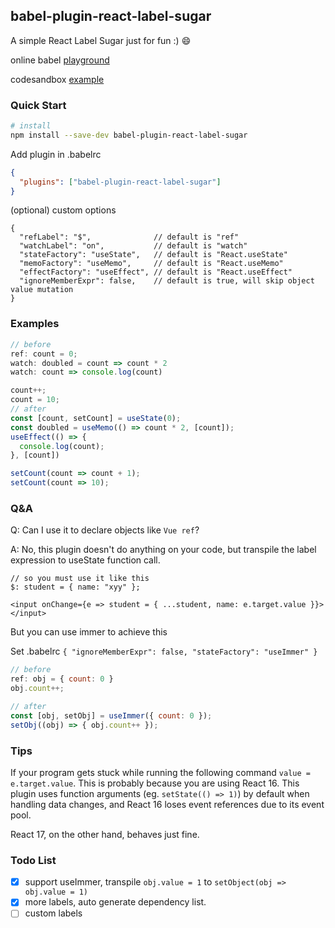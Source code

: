 ## babel-plugin-react-label-sugar

A simple React Label Sugar just for fun :) 😄

online babel [playground](https://babeljs.io/repl#?browsers=defaults%2C%20not%20ie%2011%2C%20not%20ie_mob%2011&build=&builtIns=false&spec=false&loose=false&code_lz=GYVwdgxgLglg9mABAQQA6oBQEpEG8BQiiATgKbABciEc4UiAvIgAwDchiHA7gIZQQALKgBNaAIwA2pYY2q0w9BgD45dRACpEAJnZFufQSPFSZyvByI0wAZzhSAdBLgBzDKJCTpWXYgC-HDjIoEGIkAB4xECgoBEQEAGEJGAgAawZcbEYVGjoAalzfJVwchV8wgHpI6IQlfF8gA&debug=false&forceAllTransforms=false&shippedProposals=false&circleciRepo=&evaluate=false&fileSize=false&timeTravel=false&sourceType=module&lineWrap=false&presets=&prettier=true&targets=&version=7.12.3&externalPlugins=babel-plugin-react-label-sugar%400.1.0-alpha.4%2C%40babel%2Fplugin-syntax-jsx%407.12.1)

codesandbox [example](https://codesandbox.io/s/babel-react-label-sugar-example-ifuo2)

### Quick Start
```sh
# install
npm install --save-dev babel-plugin-react-label-sugar
```

Add plugin in .babelrc
```json
{
  "plugins": ["babel-plugin-react-label-sugar"]
}
```

(optional) custom options
```json5
{ 
  "refLabel": "$",              // default is "ref"
  "watchLabel": "on",           // default is "watch"
  "stateFactory": "useState",   // default is "React.useState"
  "memoFactory": "useMemo",     // default is "React.useMemo"
  "effectFactory": "useEffect", // default is "React.useEffect"
  "ignoreMemberExpr": false,    // default is true, will skip object value mutation
}
```

### Examples

```ts
// before
ref: count = 0;
watch: doubled = count => count * 2
watch: count => console.log(count)

count++;
count = 10;
// after
const [count, setCount] = useState(0);
const doubled = useMemo(() => count * 2, [count]);
useEffect(() => {
  console.log(count);
}, [count])

setCount(count => count + 1);
setCount(count => 10);
```

### Q&A

Q: Can I use it to declare objects like `Vue ref`?

A: No, this plugin doesn't do anything on your code, but transpile the label expression to useState function call.

```tsx
// so you must use it like this
$: student = { name: "xyy" };

<input onChange={e => student = { ...student, name: e.target.value }}></input>
```

But you can use immer to achieve this

Set .babelrc `{ "ignoreMemberExpr": false, "stateFactory": "useImmer" }`

```jsx
// before
ref: obj = { count: 0 }
obj.count++;

// after
const [obj, setObj] = useImmer({ count: 0 });
setObj((obj) => { obj.count++ });
```

### Tips

If your program gets stuck while running the following command `value = e.target.value`. This is probably because you are using React 16. This plugin uses function arguments (eg. `setState(() => 1)`) by default when handling data changes, and React 16 loses event references due to its event pool.

React 17, on the other hand, behaves just fine.


### Todo List
- [x] support useImmer, transpile `obj.value = 1` to `setObject(obj => obj.value = 1)`
- [x] more labels, auto generate dependency list.
- [ ] custom labels
